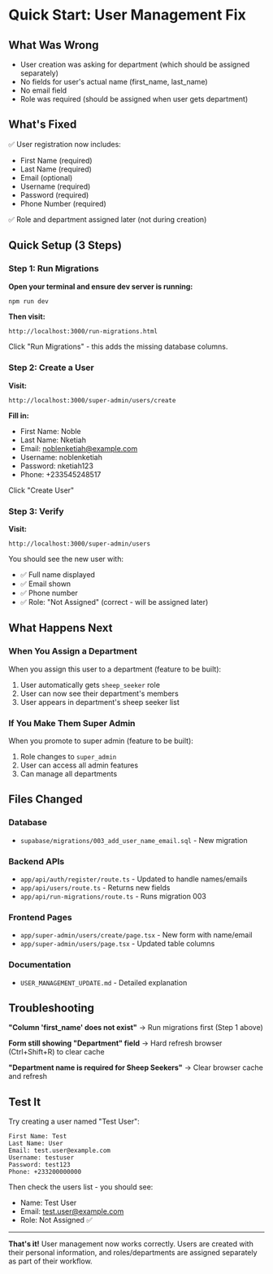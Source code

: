 # Quick Start: User Management Fix

## What Was Wrong
- User creation was asking for department (which should be assigned separately)
- No fields for user's actual name (first_name, last_name)
- No email field
- Role was required (should be assigned when user gets department)

## What's Fixed
✅ User registration now includes:
- First Name (required)
- Last Name (required)
- Email (optional)
- Username (required)
- Password (required)
- Phone Number (required)

✅ Role and department assigned later (not during creation)

## Quick Setup (3 Steps)

### Step 1: Run Migrations
**Open your terminal and ensure dev server is running:**
```powershell
npm run dev
```

**Then visit:**
```
http://localhost:3000/run-migrations.html
```

Click "Run Migrations" - this adds the missing database columns.

### Step 2: Create a User
**Visit:**
```
http://localhost:3000/super-admin/users/create
```

**Fill in:**
- First Name: Noble
- Last Name: Nketiah
- Email: noblenketiah@example.com
- Username: noblenketiah
- Password: nketiah123
- Phone: +233545248517

Click "Create User"

### Step 3: Verify
**Visit:**
```
http://localhost:3000/super-admin/users
```

You should see the new user with:
- ✅ Full name displayed
- ✅ Email shown
- ✅ Phone number
- ✅ Role: "Not Assigned" (correct - will be assigned later)

## What Happens Next

### When You Assign a Department
When you assign this user to a department (feature to be built):
1. User automatically gets `sheep_seeker` role
2. User can now see their department's members
3. User appears in department's sheep seeker list

### If You Make Them Super Admin
When you promote to super admin (feature to be built):
1. Role changes to `super_admin`
2. User can access all admin features
3. Can manage all departments

## Files Changed

### Database
- `supabase/migrations/003_add_user_name_email.sql` - New migration

### Backend APIs
- `app/api/auth/register/route.ts` - Updated to handle names/emails
- `app/api/users/route.ts` - Returns new fields
- `app/api/run-migrations/route.ts` - Runs migration 003

### Frontend Pages
- `app/super-admin/users/create/page.tsx` - New form with name/email
- `app/super-admin/users/page.tsx` - Updated table columns

### Documentation
- `USER_MANAGEMENT_UPDATE.md` - Detailed explanation

## Troubleshooting

**"Column 'first_name' does not exist"**
→ Run migrations first (Step 1 above)

**Form still showing "Department" field**
→ Hard refresh browser (Ctrl+Shift+R) to clear cache

**"Department name is required for Sheep Seekers"**
→ Clear browser cache and refresh

## Test It

Try creating a user named "Test User":
```
First Name: Test
Last Name: User
Email: test.user@example.com
Username: testuser
Password: test123
Phone: +233200000000
```

Then check the users list - you should see:
- Name: Test User
- Email: test.user@example.com
- Role: Not Assigned ✅

---

**That's it!** User management now works correctly. Users are created with their personal information, and roles/departments are assigned separately as part of their workflow.
